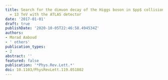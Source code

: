 ```yaml
---
title: Search for the dimuon decay of the Higgs boson in $pp$ collisions at $sqrts$
  = 13 TeV with the ATLAS detector
date: '2017-01-01'
draft: true
publishDate: '2020-10-05T22:46:58.494534Z'
authors:
- Morad Aaboud
- ' others'
publication_types:
- 2
abstract: ''
featured: false
publication: '*Phys.Rev.Lett.*'
doi: 10.1103/PhysRevLett.119.051802
---
```


